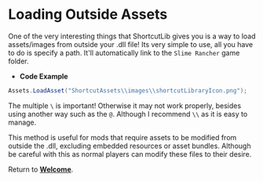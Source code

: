 # Loading Outside Assets

One of the very interesting things that ShortcutLib gives you is a way to load assets/images from outside your .dll file!
Its very simple to use, all you have to do is specify a path. It'll automatically link to the `Slime Rancher` game folder.

- **Code Example**
```cs
Assets.LoadAsset("ShortcutAssets\\images\\shortcutLibraryIcon.png");
```

The multiple `\` is important! Otherwise it may not work properly, besides using another way such as the `@`. Although I recommend `\\` as it is easy to manage.

This method is useful for mods that require assets to be modified from outside the .dll, excluding embedded resources or asset bundles. Although be careful with this as normal players can modify these files to their desire.

Return to **[Welcome]()**.
